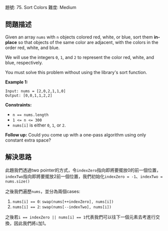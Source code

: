 題號: 75. Sort Colors
難度: Medium

## 問題描述
Given an array `nums` with `n` objects colored red, white, or blue, sort them **in-place** so that objects of the same color are adjacent, with the colors in the order red, white, and blue.

We will use the integers `0`, `1`, and `2` to represent the color red, white, and blue, respectively.

You must solve this problem without using the library's sort function.

**Example 1:**
```
Input: nums = [2,0,2,1,1,0]
Output: [0,0,1,1,2,2]
```

**Constraints:**

- `n == nums.length`
- `1 <= n <= 300`
- `nums[i]` is either `0`, `1`, or `2`.

**Follow up:** Could you come up with a one-pass algorithm using only constant extra space?

## 解決思路
此題我們透過two pointer的方式，令`indexZero`指向即將要擺放0的前一個位置，`indexTwo`指向即將要擺放2前一個位置，我們初始化`indexZero = -1`、`indexTwo = nums.size()`

之後我們遍歷`nums`，並分為兩個cases:

1. `nums[i] == 0`: `swap(nums[++indexZero], nums[i])`
2. `nums[i] == 2`: `swap(nums[--indexTwo], nums[i])`

之後若`i == indexZero || nums[i] == 1`代表我們可以往下一個元素去考進行交換，因此我們將`i`加1。
